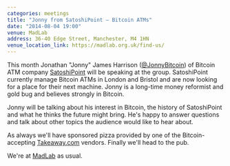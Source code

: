 ```yaml
---
categories: meetings
title: "Jonny from SatoshiPoint – Bitcoin ATMs"
date: "2014-08-04 19:00"
venue: MadLab
address: 36-40 Edge Street, Manchester, M4 1HN
venue_location_link: https://madlab.org.uk/find-us/
---
```


This month Jonathan "Jonny" James Harrison ([@JonnyBitcoin][jonny]) of Bitcoin ATM company [SatoshiPoint][satoshipoint] will be speaking at the group. SatoshiPoint currently manage Bitcoin ATMs in London and Bristol and are now looking for a place for their next machine. Jonny is a long-time money reformist and gold bug and believes strongly in Bitcoin.

Jonny will be talking about his interest in Bitcoin, the history of SatoshiPoint and what he thinks the future might bring. He's happy to answer questions and talk about other topics the audience would like to hear about.

As always we'll have sponsored pizza provided by one of the Bitcoin-accepting [Takeaway.com][takeaway] vendors. Finally we'll head to the pub.

We're at [MadLab][madlab-event] as usual.

[jonny]: https://twitter.com/JonnyBitcoin
[satoshipoint]: http://satoshipoint.co.uk/
[takeaway]: http://www.takeaway.com/
[madlab-event]: http://madlab.org.uk/content/bitcoin-manchester-04-08-14/